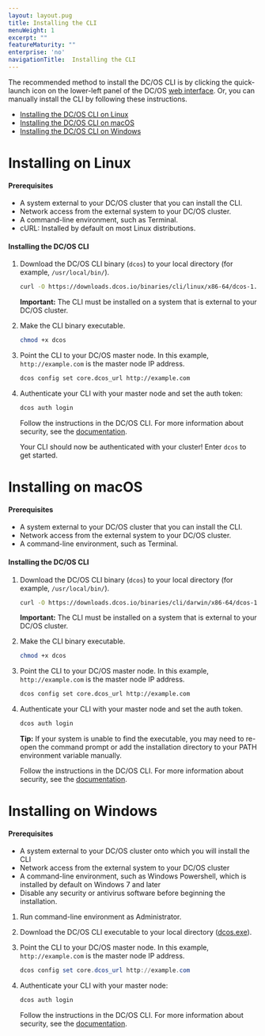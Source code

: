 ```yaml
---
layout: layout.pug
title: Installing the CLI
menuWeight: 1
excerpt: ""
featureMaturity: ""
enterprise: 'no'
navigationTitle:  Installing the CLI
---
```


<!-- This source repo for this topic is https://github.com/dcos/dcos-docs -->


The recommended method to install the DC/OS CLI is by clicking the quick-launch icon on the lower-left panel of the DC/OS [web interface](/1.8/usage/webinterface). Or, you can manually install the CLI by following these instructions.

*   [Installing the DC/OS CLI on Linux](#linux)
*   [Installing the DC/OS CLI on macOS](#osx)
*   [Installing the DC/OS CLI on Windows](#windows)

# <a name="linux"></a>Installing on Linux

#### Prerequisites

*   A system external to your DC/OS cluster that you can install the CLI.
*   Network access from the external system to your DC/OS cluster.
*   A command-line environment, such as Terminal.
*   cURL: Installed by default on most Linux distributions.

#### Installing the DC/OS CLI

1.  Download the DC/OS CLI binary (`dcos`) to your local directory (for example, `/usr/local/bin/`).

    ```bash
    curl -O https://downloads.dcos.io/binaries/cli/linux/x86-64/dcos-1.8/dcos
    ```

    **Important:** The CLI must be installed on a system that is external to your DC/OS cluster.

1.  Make the CLI binary executable.

    ```bash
    chmod +x dcos
    ```

1.  Point the CLI to your DC/OS master node. In this example, `http://example.com` is the master node IP address.

    ```bash
    dcos config set core.dcos_url http://example.com
    ```

1.  Authenticate your CLI with your master node and set the auth token:

    ```bash
    dcos auth login
    ```

    Follow the instructions in the DC/OS CLI. For more information about security, see the [documentation](/1.8/administration/id-and-access-mgt/).

    Your CLI should now be authenticated with your cluster! Enter `dcos` to get started.

# <a name="osx"></a>Installing on macOS

#### Prerequisites

*   A system external to your DC/OS cluster that you can install the CLI.
*   Network access from the external system to your DC/OS cluster.
*   A command-line environment, such as Terminal.

#### Installing the DC/OS CLI

1.  Download the DC/OS CLI binary (`dcos`) to your local directory (for example, `/usr/local/bin/`).

    ```bash
    curl -O https://downloads.dcos.io/binaries/cli/darwin/x86-64/dcos-1.8/dcos
    ```

    **Important:** The CLI must be installed on a system that is external to your DC/OS cluster.

1.  Make the CLI binary executable.

    ```bash
    chmod +x dcos
    ```
    
1.  Point the CLI to your DC/OS master node. In this example, `http://example.com` is the master node IP address.

    ```bash
    dcos config set core.dcos_url http://example.com
    ```

1.  Authenticate your CLI with your master node and set the auth token.

    ```bash
    dcos auth login
    ```
    
    **Tip:** If your system is unable to find the executable, you may need to re-open the command prompt or add the installation directory to your PATH environment variable manually.    

    Follow the instructions in the DC/OS CLI. For more information about security, see the [documentation](/1.8/administration/id-and-access-mgt/).

# <a name="windows"></a>Installing on Windows

#### Prerequisites

*   A system external to your DC/OS cluster onto which you will install the CLI
*   Network access from the external system to your DC/OS cluster
*   A command-line environment, such as Windows Powershell, which is installed by default on Windows 7 and later
*   Disable any security or antivirus software before beginning the installation.


1.  Run command-line environment as Administrator.

1.  Download the DC/OS CLI executable to your local directory ([dcos.exe](https://downloads.dcos.io/binaries/cli/windows/x86-64/dcos-1.8/dcos.exe)).

1.  Point the CLI to your DC/OS master node. In this example, `http://example.com` is the master node IP address.

    ```powershell
    dcos config set core.dcos_url http://example.com
    ```

1.  Authenticate your CLI with your master node:

    ```powershell
    dcos auth login
    ```

    Follow the instructions in the DC/OS CLI. For more information about security, see the [documentation](/1.8/administration/id-and-access-mgt/).
